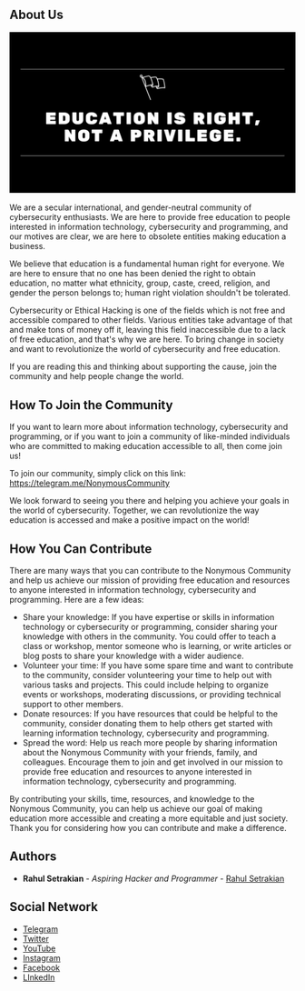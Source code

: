 ## About Us

![Screen Shot](https://raw.githubusercontent.com/nonymouscommunity/nonymouscommunity/main/Blue%20Pink%20Sunset%20Photo%20Liberation%20Day%20Facebook%20Cover_20240715_190236_0000.png)

We are a secular international, and gender-neutral community of cybersecurity enthusiasts. We are here to provide free education to people interested in information technology, cybersecurity and programming, and our motives are clear, we are here to obsolete entities making education a business.


We believe that education is a fundamental human right for everyone. We are here to ensure that no one has been denied the right to obtain education, no matter what ethnicity, group, caste, creed, religion, and gender the person belongs to; human right violation shouldn't be tolerated.


Cybersecurity or Ethical Hacking is one of the fields which is not free and accessible compared to other fields. Various entities take advantage of that and make tons of money off it, leaving this field inaccessible due to a lack of free education, and that's why we are here. To bring change in society and want to revolutionize the world of cybersecurity and free education.


If you are reading this and thinking about supporting the cause, join the community and help people change the world.

## How To Join the Community

If you want to learn more about information technology, cybersecurity and programming, or if you want to join a community of like-minded individuals who are committed to making education accessible to all, then come join us!

To join our community, simply click on this link: https://telegram.me/NonymousCommunity

We look forward to seeing you there and helping you achieve your goals in the world of cybersecurity. Together, we can revolutionize the way education is accessed and make a positive impact on the world!



## How You Can Contribute

There are many ways that you can contribute to the Nonymous Community and help us achieve our mission of providing free education and resources to anyone interested in information technology, cybersecurity and programming. Here are a few ideas:

* Share your knowledge: If you have expertise or skills in information technology or cybersecurity or programming, consider sharing your knowledge with others in the community. You could offer to teach a class or workshop, mentor someone who is learning, or write articles or blog posts to share your knowledge with a wider audience.
* Volunteer your time: If you have some spare time and want to contribute to the community, consider volunteering your time to help out with various tasks and projects. This could include helping to organize events or workshops, moderating discussions, or providing technical support to other members.
* Donate resources: If you have resources that could be helpful to the community, consider donating them to help others get started with learning information technology, cybersecurity and programming.
* Spread the word: Help us reach more people by sharing information about the Nonymous Community with your friends, family, and colleagues. Encourage them to join and get involved in our mission to provide free education and resources to anyone interested in information technology, cybersecurity and programming.

By contributing your skills, time, resources, and knowledge to the Nonymous Community, you can help us achieve our goal of making education more accessible and creating a more equitable and just society. Thank you for considering how you can contribute and make a difference.

## Authors

* **Rahul Setrakian** - *Aspiring Hacker and Programmer* - [Rahul Setrakian](https://github.com/rahulsetrakian/)

## Social Network

* [Telegram](https://telegram.me/NonymousOffSec)
* [Twitter](https://twitter.com/NonymousOffSec)
* [YouTube](http://bit.ly/3WSsbl9)
* [Instagram](https://www.instagram.com/nonymouscommunity/)
* [Facebook](https://www.facebook.com/nonymouscommunity/)
* [LInkedIn](https://www.linkedin.com/in/nonymouscommunity/)
